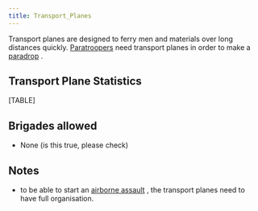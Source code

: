 ```yaml
---
title: Transport_Planes
---
```



Transport planes are designed to ferry men and materials over long
distances quickly.
[Paratroopers](/wiki/Paratroop_Division "Paratroop Division") need
transport planes in order to make a
[paradrop](/wiki/index.php?title=Airborne_assault&action=edit&redlink=1 "Airborne assault (page does not exist)")
.

##  Transport Plane Statistics 

[TABLE]

##  Brigades allowed 

-   None (is this true, please check)

##  Notes 

-   to be able to start an [airborne
    assault](/wiki/index.php?title=Airborne_assault&action=edit&redlink=1 "Airborne assault (page does not exist)")
    , the transport planes need to have full organisation.
